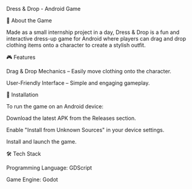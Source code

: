 Dress & Drop - Android Game

📱 About the Game

Made as a small internship project in a day, Dress & Drop is a fun and interactive dress-up game for Android where players can drag and drop clothing items onto a character to create a stylish outfit.

🎮 Features

Drag & Drop Mechanics – Easily move clothing onto the character.

User-Friendly Interface – Simple and engaging gameplay.


🚀 Installation

To run the game on an Android device:

Download the latest APK from the Releases section.

Enable "Install from Unknown Sources" in your device settings.

Install and launch the game.


🛠️ Tech Stack

Programming Language: GDScript

Game Engine: Godot
